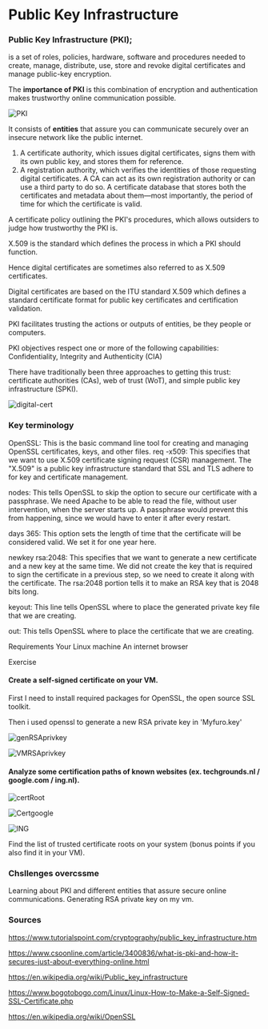 # Public Key Infrastructure

### Public Key Infrastructure (PKI);

 is a set of roles, policies, hardware, software and procedures needed to create, manage, distribute, use, store and revoke digital certificates and manage public-key encryption.

 The **importance of PKI** is this combination of encryption and authentication makes trustworthy online communication possible.

![PKI](../00_includes/Public-Key-Infrastructure.png)

It consists of  **entities** that assure you can communicate securely over an insecure network like the public internet.

1. A certificate authority, which issues digital certificates, signs them with its own public key, and stores them for reference.
2. A registration authority, which verifies the identities of those requesting digital certificates. A CA can act as its own registration authority or can use a third party to do so.
A certificate database that stores both the certificates and metadata about them—most importantly, the period of time for which the certificate is valid.

A certificate policy outlining the PKI's procedures, which allows outsiders to judge how trustworthy the PKI is.

X.509 is the standard which defines the process in which a PKI should function. 

Hence digital certificates are sometimes also referred to as 
X.509 certificates.

Digital certificates are based on the ITU standard X.509 which defines a standard certificate format for public key certificates and certification validation. 

PKI facilitates trusting the actions or outputs of entities, be they people or computers. 

PKI objectives respect one or more of the following capabilities: Confidentiality, Integrity and Authenticity (CIA)

There have traditionally been three approaches to getting this trust: certificate authorities (CAs), web of trust (WoT), and simple public key infrastructure (SPKI).



![digital-cert](../00_includes/digital_certificate-x509.jpg)


### Key terminology
OpenSSL: This is the basic command line tool for creating and managing OpenSSL certificates, keys, and other files. req -x509: This specifies that we want to use X.509 certificate signing request (CSR) management. The "X.509" is a public key infrastructure standard that SSL and TLS adhere to for key and certificate management.

nodes: This tells OpenSSL to skip the option to secure our certificate with a passphrase. We need Apache to be able to read the file, without user intervention, when the server starts up. A passphrase would prevent this from happening, since we would have to enter it after every restart.

days 365: This option sets the length of time that the certificate will be considered valid. We set it for one year here.

newkey rsa:2048: This specifies that we want to generate a new certificate and a new key at the same time. We did not create the key that is required to sign the certificate in a previous step, so we need to create it along with the certificate. The rsa:2048 portion tells it to make an RSA key that is 2048 bits long.

keyout: This line tells OpenSSL where to place the generated private key file that we are creating.

out: This tells OpenSSL where to place the certificate that we are creating.

Requirements
Your Linux machine
An internet browser

Exercise
#### Create a self-signed certificate on your VM.


First I need to install required packages for OpenSSL, the open source SSL toolkit.

 Then i used openssl to generate a new RSA private key in 'Myfuro.key'

![genRSAprivkey](../00_includes/SEC06VMCert1.png)

![VMRSAprivkey](../00_includes/SEC06CMcert2.png)

#### Analyze some certification paths of known websites (ex. techgrounds.nl / google.com / ing.nl).

![certRoot](../00_includes/SEC06CertRoot.png)

![Certgoogle](../00_includes/SEC06Google%20(2).png)

![ING](../00_includes/SEC06ING.png)

Find the list of trusted certificate roots on your system (bonus points if you also find it in your VM).

### Chsllenges overcssme

Learning about PKI and different entities that assure secure online communications. Generating RSA private key on my vm. 



### Sources

https://www.tutorialspoint.com/cryptography/public_key_infrastructure.htm

https://www.csoonline.com/article/3400836/what-is-pki-and-how-it-secures-just-about-everything-online.html


https://en.wikipedia.org/wiki/Public_key_infrastructure


https://www.bogotobogo.com/Linux/Linux-How-to-Make-a-Self-Signed-SSL-Certificate.php


https://en.wikipedia.org/wiki/OpenSSL
